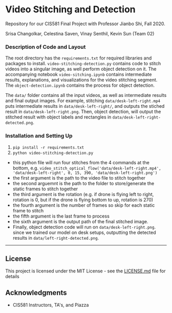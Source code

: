 # Video Stitching and Detection
Repository for our CIS581 Final Project with Professor Jianbo Shi, Fall 2020.

Srisa Changolkar, Celestina Saven, Vinay Senthil, Kevin Sun (Team 02)

### Description of Code and Layout
The root directory has the `requirements.txt` for required libraries and packages to install. `video-stitching-detection.py` contains code to stitch videos into a singular image, as well perform object detection on it. The accompanying notebook `video-sitching.ipynb` contains intermediate results, explanations, and visualizations for the video stitching segment. The `object-detection.ipynb` contains the process for object detection.

The `data/` folder contains all the input videos, as well as intermediate results and final output images. For example, stitching `data/desk-left-right.mp4` puts intermediate results in `data/desk-left-right/`, and outputs the stiched result in `data/desk-left-right.png`. Then, object detection, will output the stitched result with object labels and rectangles in `data/desk-left-right-detected.png`.

### Installation and Setting Up
1. `pip install -r requirements.txt`
2. `python video-stitching-detection.py`
- this python file will run four stitches from the 4 commands at the bottom, e.g. `video_stitch_optical_flow('data/desk-left-right.mp4', 'data/desk-left-right', 0, 15, 390, 'data/desk-left-right.png')`
- the first argument is the path to the video file to stitch together
- the second arguemnt is the path to the folder to store/generate the static frames to stitch together
- the third argument is the rotation (e.g. if drone is flying left to right, rotation is 0, but if the drone is flying bottom to up, rotation is 270)
- the fourth argument is the number of frames so skip for each static frame to stitch
- the fifth argument is the last frame to process
- the sixth argument is the output path of the final stitched image.
- Finally, object detection code will run on `data/desk-left-right.png`. since we trained our model on desk setups, outputting the detected results in `data/left-right-detected.png`.

---

## License
This project is licensed under the MIT License - see the [LICENSE.md](LICENSE.md) file for details

## Acknowledgments
* CIS581 Instructors, TA's, and Piazza
